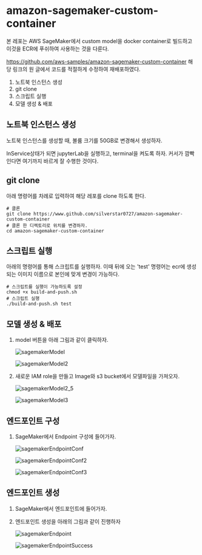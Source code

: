 # amazon-sagemaker-custom-container

본 레포는 AWS SageMaker에서 custom model을 docker container로 빌드하고 이것을 ECR에 푸쉬하여 사용하는 것을 다룬다.

https://github.com/aws-samples/amazon-sagemaker-custom-container 해당 링크의 원 글에서 코드를 적절하게 수정하여 재배포하였다.

1. 노트북 인스턴스 생성
2. git clone
3. 스크립트 실행
4. 모델 생성 & 배포

## 노트북 인스턴스 생성
노트북 인스턴스를 생성할 때, 볼륨 크기를 50GB로 변경해서 생성하자.

InService상태가 되면 jupyterLab을 실행하고, terminal을 켜도록 하자. 
커서가 깜빡인다면 여기까지 바르게 잘 수행한 것이다. 

## git clone
아래 명령어를 차례로 입력하여 해당 레포를 clone 하도록 한다.

~~~
# 클론
git clone https://www.github.com/silverstar0727/amazon-sagemaker-custom-container
# 클론 한 디렉토리로 위치를 변경하자.
cd amazon-sagemaker-custom-container
~~~

## 스크립트 실행
아래의 명령어를 통해 스크립트를 실행하자. 이때 뒤에 오는 'test' 명령어는 ecr에 생성되는 이미지 이름으로 본인에 맞게 변경이 가능하다.
~~~
# 스크립트를 실행이 가능하도록 설정
chmod +x build-and-push.sh
# 스크립트 실행
./build-and-push.sh test
~~~

## 모델 생성 & 배포

1. model 버튼을 아래 그림과 같이 클릭하자. 

    ![sagemakerModel](./images/sagemakerModel.png)

    ![sagemakerModel2](./images/sagemakerModel2.png)

1. 새로운 IAM role을 만들고 Image와 s3 bucket에서 모델파일을 가져오자.  

    ![sagemakerModel2_5](./images/sagemakerModel2_5.png)

    ![sagemakerModel3](./images/sagemakerModel3.png)



## 엔드포인트 구성

1. SageMaker에서 Endpoint 구성에 들어가자.  

    ![sagemakerEndpointConf](./images/sagemakerEndpointConf.png)

    ![sagemakerEndpointConf2](./images/sagemakerEndpointConf2.png)

    ![sagemakerEndpointConf3](./images/sagemakerEndpointConf3.png)



## 엔드포인트 생성

1. SageMaker에서 엔드포인트에 들어가자.

1. 엔드포인트 생성을 아래의 그림과 같이 진행하자

    ![sagemakerEndpoint](./images/sagemakerEndpoint.png)

    ![sagemakerEndpointSuccess](./images/sagemakerEndpointSuccess.png)
